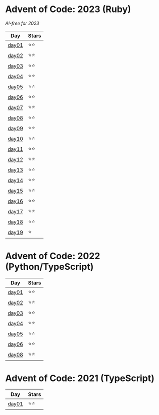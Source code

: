 # Advent of Code: 2023 (Ruby)

_AI-free for 2023_

| Day                 | Stars    |
| ------------------- | -------- |
| [day01](2023/day01) | ⭐️⭐️   |
| [day02](2023/day02) | ⭐️⭐️   |
| [day03](2023/day03) | ⭐️⭐️   |
| [day04](2023/day04) | ⭐️⭐️   |
| [day05](2023/day05) | ⭐️⭐️   |
| [day06](2023/day06) | ⭐️⭐️   |
| [day07](2023/day07) | ⭐️⭐️   |
| [day08](2023/day08) | ⭐️⭐️   |
| [day09](2023/day09) | ⭐️⭐️   |
| [day10](2023/day10) | ⭐️⭐️   |
| [day11](2023/day11) | ⭐️⭐️   |
| [day12](2023/day12) | ⭐️⭐️   |
| [day13](2023/day13) | ⭐️⭐️   |
| [day14](2023/day14) | ⭐️⭐️   |
| [day15](2023/day15) | ⭐️⭐️   |
| [day16](2023/day16) | ⭐️⭐️   |
| [day17](2023/day17) | ⭐️⭐️   |
| [day18](2023/day18) | ⭐️⭐️️️ |
| [day19](2023/day19) | ⭐️      |

# Advent of Code: 2022 (Python/TypeScript)

| Day                 | Stars  |
| ------------------- | ------ |
| [day01](2022/day01) | ⭐️⭐️ |
| [day02](2022/day02) | ⭐️⭐️ |
| [day03](2022/day03) | ⭐️⭐️ |
| [day04](2022/day04) | ⭐️⭐️ |
| [day05](2022/day05) | ⭐️⭐️ |
| [day06](2022/day06) | ⭐️⭐️ |
| [day08](2022/day08) | ⭐️⭐️ |

# Advent of Code: 2021 (TypeScript)

| Day                 | Stars  |
| ------------------- | ------ |
| [day01](2022/day01) | ⭐️⭐️ |
